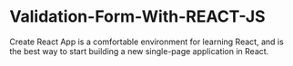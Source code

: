 # Validation-Form-With-REACT-JS
Create React App is a comfortable environment for learning React, and is the best way to start building a new single-page application in React.
